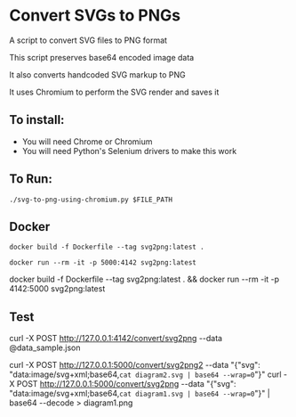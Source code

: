 # Convert SVGs to PNGs

A script to convert SVG files to PNG format

This script preserves base64 encoded image data

It also converts handcoded SVG markup to PNG

It uses Chromium to perform the SVG render and saves it


## To install:
* You will need Chrome or Chromium
* You will need Python's Selenium drivers to make this work

## To Run:
`./svg-to-png-using-chromium.py $FILE_PATH`

## Docker

`docker build -f Dockerfile --tag svg2png:latest .`

`docker run --rm -it -p 5000:4142 svg2png:latest`

docker build -f Dockerfile --tag svg2png:latest . && docker run --rm -it -p 4142:5000 svg2png:latest

## Test

curl -X POST http://127.0.0.1:4142/convert/svg2png --data @data_sample.json

curl -X POST http://127.0.0.1:5000/convert/svg2png2 --data "{\"svg\": \"data:image/svg+xml;base64,`cat diagram2.svg | base64 --wrap=0`\"}"
curl -X POST http://127.0.0.1:5000/convert/svg2png --data "{\"svg\": \"data:image/svg+xml;base64,`cat diagram1.svg | base64 --wrap=0`\"}" | base64 --decode > diagram1.png


